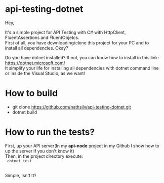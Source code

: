 # api-testing-dotnet

Hey,

It's a simple project for API Testing with C# with HttpClient, FluentAssertions and FluentObjetcs. </br>
First of all, you have downloading/clone this project for your PC and to install all dependencies. Okay?

Do you have dotnet installed? If not, you can know how to install in this link: https://dotnet.microsoft.com/</br>
It simplify your life for installing all dependencies with dotnet command line or inside the Visual Studio, as we want!

# How to build

* git clone https://github.com/nathsilv/api-testing-dotnet.git </br>
* dotnet build

# How to run the tests?

First, up your API server(In my **api-node** project in my Github I show how to up the server if you don't know it)</br>
Then, in the project directory execute: </br>
``` dotnet test``` </br></br>

Simple, Isn't It?</br>


